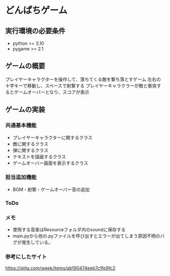 # どんぱちゲーム
## 実行環境の必要条件
* python >= 3.10
* pygame >= 2.1

## ゲームの概要
プレイヤーキャラクターを操作して、落ちてくる敵を撃ち落とすゲーム
左右の十字キーで移動し、スペースで射撃する
プレイヤーキャラクラーが敵と衝突するとゲームオーバーとなり、スコアが表示

## ゲームの実装
### 共通基本機能
* プレイヤーキャラクターに関するクラス
* 敵に関するクラス
* 弾に関するクラス
* テキストを描画するクラス
* ゲームオーバー画面を表示するクラス
### 担当追加機能
* BGM・射撃・ゲームオーバー音の追加
### ToDo
### メモ
* 使用する音楽はResourceフォルダ内のsoundに保存する
* main.pyから他の.pyファイルを呼び出すとエラーが出てしまう原因不明のバグが発生している。

### 参考にしたサイト
https://qiita.com/week/items/ab190474eeb7c1fe9fc2
